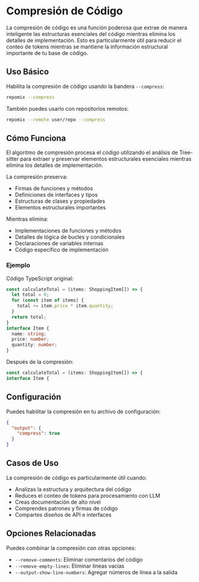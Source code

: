 # Compresión de Código

La compresión de código es una función poderosa que extrae de manera inteligente las estructuras esenciales del código mientras elimina los detalles de implementación. Esto es particularmente útil para reducir el conteo de tokens mientras se mantiene la información estructural importante de tu base de código.

## Uso Básico

Habilita la compresión de código usando la bandera `--compress`:

```bash
repomix --compress
```

También puedes usarlo con repositorios remotos:

```bash
repomix --remote user/repo --compress
```

## Cómo Funciona

El algoritmo de compresión procesa el código utilizando el análisis de Tree-sitter para extraer y preservar elementos estructurales esenciales mientras elimina los detalles de implementación.

La compresión preserva:
- Firmas de funciones y métodos
- Definiciones de interfaces y tipos
- Estructuras de clases y propiedades
- Elementos estructurales importantes

Mientras elimina:
- Implementaciones de funciones y métodos
- Detalles de lógica de bucles y condicionales
- Declaraciones de variables internas
- Código específico de implementación

### Ejemplo

Código TypeScript original:

```typescript
const calculateTotal = (items: ShoppingItem[]) => {
  let total = 0;
  for (const item of items) {
    total += item.price * item.quantity;
  }
  return total;
}
interface Item {
  name: string;
  price: number;
  quantity: number;
}
```

Después de la compresión:

```typescript
const calculateTotal = (items: ShoppingItem[]) => {
interface Item {
```

## Configuración

Puedes habilitar la compresión en tu archivo de configuración:

```json
{
  "output": {
    "compress": true
  }
}
```

## Casos de Uso

La compresión de código es particularmente útil cuando:
- Analizas la estructura y arquitectura del código
- Reduces el conteo de tokens para procesamiento con LLM
- Creas documentación de alto nivel
- Comprendes patrones y firmas de código
- Compartes diseños de API e interfaces

## Opciones Relacionadas

Puedes combinar la compresión con otras opciones:
- `--remove-comments`: Eliminar comentarios del código
- `--remove-empty-lines`: Eliminar líneas vacías
- `--output-show-line-numbers`: Agregar números de línea a la salida